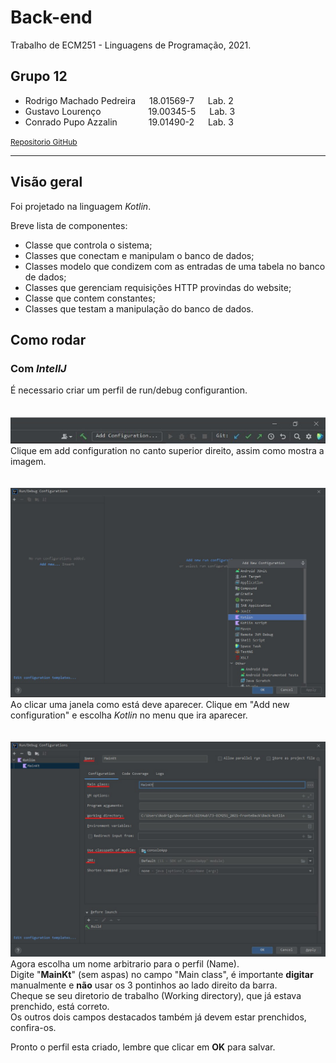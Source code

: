 # Back-end
Trabalho de ECM251 - Linguagens de Programação, 2021.

## **Grupo 12**
* Rodrigo Machado Pedreira    &emsp;             18.01569-7  &emsp;  Lab. 2
* Gustavo Lourenço  &emsp; &emsp; &emsp; &emsp;  19.00345-5  &emsp;  Lab. 3
* Conrado Pupo Azzalin     &emsp;&emsp;&emsp;    19.01490-2  &emsp;  Lab. 3

[<span style="font-size:12px;">Repositorio GitHub</span>](https://github.com/Rodrigo-Pedreira/T3-ECM251_2021-FronteBack)
- - -
## Visão geral

Foi projetado na linguagem *Kotlin*.  

Breve lista de componentes:
* Classe que controla o sistema;
* Classes que conectam e manipulam o banco de dados;
* Classes modelo que condizem com as entradas de uma tabela no banco de dados;
* Classes que gerenciam requisições HTTP provindas do website;
* Classe que contem constantes;
* Classes que testam a manipulação do banco de dados.

## Como rodar
### Com *IntellJ*
É necessario criar um perfil de run/debug configurantion.  
\
\
![Add run configuration tooltip](./images/Add_run_config_tooltip.jpg)  
Clique em add configuration no canto superior direito, assim como mostra a imagem.
\
\
\
![Add run configuration window](./images/Janela_run_config1.jpg)  
Ao clicar uma janela como está deve aparecer. Clique em "Add new configuration" e escolha *Kotlin* no menu que ira aparecer.
\
\
\
![run configuration edit window](./images/Janela_run_config2.jpg)  
Agora escolha um nome arbitrario para o perfil \(Name\).  
Digite \"**MainKt**\" \(sem aspas\) no campo \"Main class\", é importante **digitar** manualmente e **não** usar os 3 pontinhos ao lado direito da barra.  
Cheque se seu diretorio de trabalho \(Working directory\), que já estava prenchido, está correto.  
Os outros dois campos destacados também já devem estar prenchidos, confira-os.

Pronto o perfil esta criado, lembre que clicar em **OK** para salvar.
